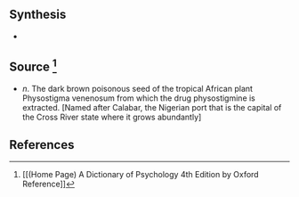 ## Synthesis
- 
## Source [^1]
- $n$. The dark brown poisonous seed of the tropical African plant Physostigma venenosum from which the drug physostigmine is extracted. \[Named after Calabar, the Nigerian port that is the capital of the Cross River state where it grows abundantly]
## References

[^1]: [[(Home Page) A Dictionary of Psychology 4th Edition by Oxford Reference]]